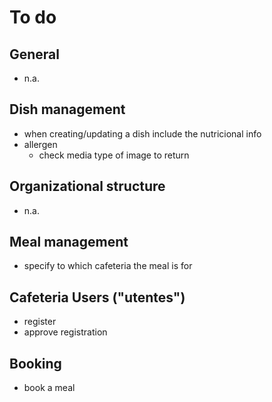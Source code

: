 # To do

## General

- n.a.

## Dish management

- when creating/updating a dish include the nutricional info
- allergen
	- check media type of image to return

## Organizational structure

- n.a.

## Meal management

- specify to which cafeteria the meal is for

## Cafeteria Users ("utentes")

- register
- approve registration

## Booking

- book a meal